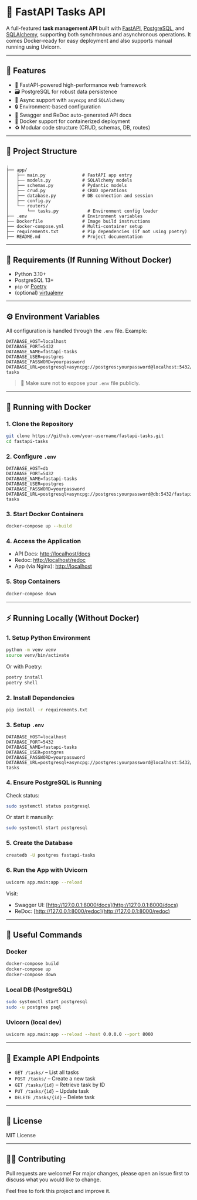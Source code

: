 # 📝 FastAPI Tasks API

A full-featured **task management API** built with [FastAPI](https://fastapi.tiangolo.com/), [PostgreSQL](https://www.postgresql.org/), and [SQLAlchemy](https://www.sqlalchemy.org/), supporting both synchronous and asynchronous operations. It comes Docker-ready for easy deployment and also supports manual running using Uvicorn.

---

## 📌 Features

- 🚀 FastAPI-powered high-performance web framework
- 🗃️ PostgreSQL for robust data persistence
- 🔄 Async support with `asyncpg` and `SQLAlchemy`
- 🔒 Environment-based configuration
- 📄 Swagger and ReDoc auto-generated API docs
- 🐳 Docker support for containerized deployment
- ♻️ Modular code structure (CRUD, schemas, DB, routes)

---

## 📁 Project Structure

```
.
├── app/
│   ├── main.py              # FastAPI app entry
│   ├── models.py            # SQLAlchemy models
│   ├── schemas.py           # Pydantic models
│   ├── crud.py              # CRUD operations
│   ├── database.py          # DB connection and session
│   ├── config.py
│   └── routers/
│       └── tasks.py           # Environment config loader
├── .env                     # Environment variables
├── Dockerfile               # Image build instructions
├── docker-compose.yml       # Multi-container setup
├── requirements.txt         # Pip dependencies (if not using poetry)
├── README.md                # Project documentation
```

---

## 🧰 Requirements (If Running Without Docker)

- Python 3.10+
- PostgreSQL 13+
- `pip` or [Poetry](https://python-poetry.org/)
- (optional) [virtualenv](https://virtualenv.pypa.io/en/latest/)

---

## ⚙️ Environment Variables

All configuration is handled through the `.env` file. Example:

```env
DATABASE_HOST=localhost
DATABASE_PORT=5432
DATABASE_NAME=fastapi-tasks
DATABASE_USER=postgres
DATABASE_PASSWORD=yourpassword
DATABASE_URL=postgresql+asyncpg://postgres:yourpassword@localhost:5432/fastapi-tasks
```

> 🔐 Make sure not to expose your `.env` file publicly.

---

## 🐳 Running with Docker

### 1. Clone the Repository

```bash
git clone https://github.com/your-username/fastapi-tasks.git
cd fastapi-tasks
```

### 2. Configure `.env`

```env
DATABASE_HOST=db
DATABASE_PORT=5432
DATABASE_NAME=fastapi-tasks
DATABASE_USER=postgres
DATABASE_PASSWORD=yourpassword
DATABASE_URL=postgresql+asyncpg://postgres:yourpassword@db:5432/fastapi-tasks
```

### 3. Start Docker Containers

```bash
docker-compose up --build
```

### 4. Access the Application

- API Docs: [http://localhost/docs](http://localhost/docs)
- Redoc: [http://localhost/redoc](http://localhost/redoc)
- App (via Nginx): [http://localhost](http://localhost)

### 5. Stop Containers

```bash
docker-compose down
```

---

## ⚡ Running Locally (Without Docker)

### 1. Setup Python Environment

```bash
python -m venv venv
source venv/bin/activate
```

Or with Poetry:

```bash
poetry install
poetry shell
```

### 2. Install Dependencies

```bash
pip install -r requirements.txt
```

### 3. Setup `.env`

```env
DATABASE_HOST=localhost
DATABASE_PORT=5432
DATABASE_NAME=fastapi-tasks
DATABASE_USER=postgres
DATABASE_PASSWORD=yourpassword
DATABASE_URL=postgresql+asyncpg://postgres:yourpassword@localhost:5432/fastapi-tasks
```

### 4. Ensure PostgreSQL is Running

Check status:

```bash
sudo systemctl status postgresql
```

Or start it manually:

```bash
sudo systemctl start postgresql
```

### 5. Create the Database

```bash
createdb -U postgres fastapi-tasks
```

### 6. Run the App with Uvicorn

```bash
uvicorn app.main:app --reload
```

Visit:

- Swagger UI: [http://127.0.0.1:8000/docs](http://127.0.0.1:8000/docs)
- ReDoc: [http://127.0.0.1:8000/redoc](http://127.0.0.1:8000/redoc)

---

## 🔧 Useful Commands

### Docker

```bash
docker-compose build
docker-compose up
docker-compose down
```

### Local DB (PostgreSQL)

```bash
sudo systemctl start postgresql
sudo -u postgres psql
```

### Uvicorn (local dev)

```bash
uvicorn app.main:app --reload --host 0.0.0.0 --port 8000
```

---

## 🧪 Example API Endpoints

- `GET /tasks/` – List all tasks
- `POST /tasks/` – Create a new task
- `GET /tasks/{id}` – Retrieve task by ID
- `PUT /tasks/{id}` – Update task
- `DELETE /tasks/{id}` – Delete task

---

## 🧾 License

MIT License

---

## 🙋‍♂️ Contributing

Pull requests are welcome! For major changes, please open an issue first to discuss what you would like to change.

Feel free to fork this project and improve it.
